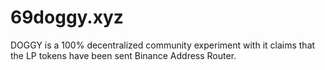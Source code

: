 # 69doggy.xyz
DOGGY is a 100% decentralized community experiment with it claims that the LP tokens have been sent Binance Address Router.
